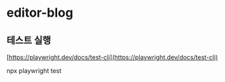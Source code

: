# editor-blog

## 테스트 실행 

[https://playwright.dev/docs/test-cli](https://playwright.dev/docs/test-cli)

npx playwright test

